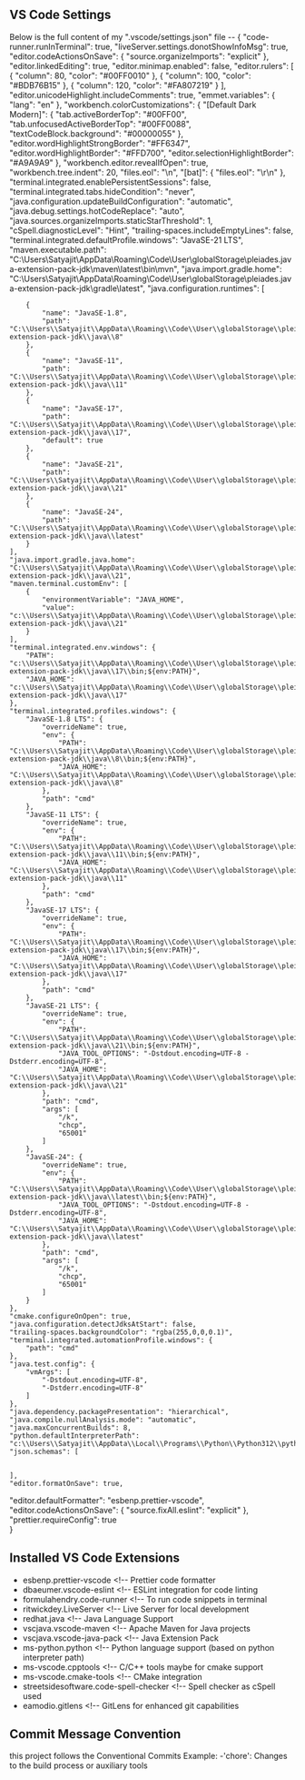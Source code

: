 ## VS Code Settings
Below is the full content of my ".vscode/settings.json" file --
{
    "code-runner.runInTerminal": true,
    "liveServer.settings.donotShowInfoMsg": true,
    "editor.codeActionsOnSave": {
        "source.organizeImports": "explicit"
    },
    "editor.linkedEditing": true,
    "editor.minimap.enabled": false,
    "editor.rulers": [
        {
            "column": 80,
            "color": "#00FF0010"
        },
        {
            "column": 100,
            "color": "#BDB76B15"
        },
        {
            "column": 120,
            "color": "#FA807219"
        }
    ],
    "editor.unicodeHighlight.includeComments": true,
    "emmet.variables": {
        "lang": "en"
    },
    "workbench.colorCustomizations": {
        "[Default Dark Modern]": {
            "tab.activeBorderTop": "#00FF00",
            "tab.unfocusedActiveBorderTop": "#00FF0088",
            "textCodeBlock.background": "#00000055"
        },
        "editor.wordHighlightStrongBorder": "#FF6347",
        "editor.wordHighlightBorder": "#FFD700",
        "editor.selectionHighlightBorder": "#A9A9A9"
    },
    "workbench.editor.revealIfOpen": true,
    "workbench.tree.indent": 20,
    "files.eol": "\n",
    "[bat]": {
        "files.eol": "\r\n"
    },
    "terminal.integrated.enablePersistentSessions": false,
    "terminal.integrated.tabs.hideCondition": "never",
    "java.configuration.updateBuildConfiguration": "automatic",
    "java.debug.settings.hotCodeReplace": "auto",
    "java.sources.organizeImports.staticStarThreshold": 1,
    "cSpell.diagnosticLevel": "Hint",
    "trailing-spaces.includeEmptyLines": false,
    "terminal.integrated.defaultProfile.windows": "JavaSE-21 LTS",
    "maven.executable.path": "C:\\Users\\Satyajit\\AppData\\Roaming\\Code\\User\\globalStorage\\pleiades.java-extension-pack-jdk\\maven\\latest\\bin\\mvn",
    "java.import.gradle.home": "C:\\Users\\Satyajit\\AppData\\Roaming\\Code\\User\\globalStorage\\pleiades.java-extension-pack-jdk\\gradle\\latest",
    "java.configuration.runtimes": [
    
        {
            "name": "JavaSE-1.8",
            "path": "C:\\Users\\Satyajit\\AppData\\Roaming\\Code\\User\\globalStorage\\pleiades.java-extension-pack-jdk\\java\\8"
        },
        {
            "name": "JavaSE-11",
            "path": "C:\\Users\\Satyajit\\AppData\\Roaming\\Code\\User\\globalStorage\\pleiades.java-extension-pack-jdk\\java\\11"
        },
        {
            "name": "JavaSE-17",
            "path": "C:\\Users\\Satyajit\\AppData\\Roaming\\Code\\User\\globalStorage\\pleiades.java-extension-pack-jdk\\java\\17",
            "default": true
        },
        {
            "name": "JavaSE-21",
            "path": "C:\\Users\\Satyajit\\AppData\\Roaming\\Code\\User\\globalStorage\\pleiades.java-extension-pack-jdk\\java\\21"
        },
        {
            "name": "JavaSE-24",
            "path": "C:\\Users\\Satyajit\\AppData\\Roaming\\Code\\User\\globalStorage\\pleiades.java-extension-pack-jdk\\java\\latest"
        }
    ],
    "java.import.gradle.java.home": "C:\\Users\\Satyajit\\AppData\\Roaming\\Code\\User\\globalStorage\\pleiades.java-extension-pack-jdk\\java\\21",
    "maven.terminal.customEnv": [
        {
            "environmentVariable": "JAVA_HOME",
            "value": "c:\\Users\\Satyajit\\AppData\\Roaming\\Code\\User\\globalStorage\\pleiades.java-extension-pack-jdk\\java\\21"
        }
    ],
    "terminal.integrated.env.windows": {
        "PATH": "c:\\Users\\Satyajit\\AppData\\Roaming\\Code\\User\\globalStorage\\pleiades.java-extension-pack-jdk\\java\\17\\bin;${env:PATH}",
        "JAVA_HOME": "c:\\Users\\Satyajit\\AppData\\Roaming\\Code\\User\\globalStorage\\pleiades.java-extension-pack-jdk\\java\\17"
    },
    "terminal.integrated.profiles.windows": {
        "JavaSE-1.8 LTS": {
            "overrideName": true,
            "env": {
                "PATH": "C:\\Users\\Satyajit\\AppData\\Roaming\\Code\\User\\globalStorage\\pleiades.java-extension-pack-jdk\\java\\8\\bin;${env:PATH}",
                "JAVA_HOME": "C:\\Users\\Satyajit\\AppData\\Roaming\\Code\\User\\globalStorage\\pleiades.java-extension-pack-jdk\\java\\8"
            },
            "path": "cmd"
        },
        "JavaSE-11 LTS": {
            "overrideName": true,
            "env": {
                "PATH": "C:\\Users\\Satyajit\\AppData\\Roaming\\Code\\User\\globalStorage\\pleiades.java-extension-pack-jdk\\java\\11\\bin;${env:PATH}",
                "JAVA_HOME": "C:\\Users\\Satyajit\\AppData\\Roaming\\Code\\User\\globalStorage\\pleiades.java-extension-pack-jdk\\java\\11"
            },
            "path": "cmd"
        },
        "JavaSE-17 LTS": {
            "overrideName": true,
            "env": {
                "PATH": "C:\\Users\\Satyajit\\AppData\\Roaming\\Code\\User\\globalStorage\\pleiades.java-extension-pack-jdk\\java\\17\\bin;${env:PATH}",
                "JAVA_HOME": "C:\\Users\\Satyajit\\AppData\\Roaming\\Code\\User\\globalStorage\\pleiades.java-extension-pack-jdk\\java\\17"
            },
            "path": "cmd"
        },
        "JavaSE-21 LTS": {
            "overrideName": true,
            "env": {
                "PATH": "C:\\Users\\Satyajit\\AppData\\Roaming\\Code\\User\\globalStorage\\pleiades.java-extension-pack-jdk\\java\\21\\bin;${env:PATH}",
                "JAVA_TOOL_OPTIONS": "-Dstdout.encoding=UTF-8 -Dstderr.encoding=UTF-8",
                "JAVA_HOME": "C:\\Users\\Satyajit\\AppData\\Roaming\\Code\\User\\globalStorage\\pleiades.java-extension-pack-jdk\\java\\21"
            },
            "path": "cmd",
            "args": [
                "/k",
                "chcp",
                "65001"
            ]
        },
        "JavaSE-24": {
            "overrideName": true,
            "env": {
                "PATH": "C:\\Users\\Satyajit\\AppData\\Roaming\\Code\\User\\globalStorage\\pleiades.java-extension-pack-jdk\\java\\latest\\bin;${env:PATH}",
                "JAVA_TOOL_OPTIONS": "-Dstdout.encoding=UTF-8 -Dstderr.encoding=UTF-8",
                "JAVA_HOME": "C:\\Users\\Satyajit\\AppData\\Roaming\\Code\\User\\globalStorage\\pleiades.java-extension-pack-jdk\\java\\latest"
            },
            "path": "cmd",
            "args": [
                "/k",
                "chcp",
                "65001"
            ]
        }
    },
    "cmake.configureOnOpen": true,
    "java.configuration.detectJdksAtStart": false,
    "trailing-spaces.backgroundColor": "rgba(255,0,0,0.1)",
    "terminal.integrated.automationProfile.windows": {
        "path": "cmd"
    },
    "java.test.config": {
        "vmArgs": [
            "-Dstdout.encoding=UTF-8",
            "-Dstderr.encoding=UTF-8"
        ]
    },
    "java.dependency.packagePresentation": "hierarchical",
    "java.compile.nullAnalysis.mode": "automatic",
    "java.maxConcurrentBuilds": 8,
    "python.defaultInterpreterPath": "c:\\Users\\Satyajit\\AppData\\Local\\Programs\\Python\\Python312\\python.exe",
    "json.schemas": [
    

    ],
    "editor.formatOnSave": true,
  "editor.defaultFormatter": "esbenp.prettier-vscode",
  "editor.codeActionsOnSave": { "source.fixAll.eslint": "explicit" },
  "prettier.requireConfig": true  
}

## Installed VS Code Extensions
- esbenp.prettier-vscode         <!-- Prettier code formatter 
- dbaeumer.vscode-eslint         <!-- ESLint integration for code linting 
- formulahendry.code-runner      <!-- To run code snippets in terminal 
- ritwickdey.LiveServer          <!-- Live Server for local development
- redhat.java                   <!-- Java Language Support 
- vscjava.vscode-maven           <!-- Apache Maven for Java projects 
- vscjava.vscode-java-pack       <!-- Java Extension Pack 
- ms-python.python               <!-- Python language support (based on python interpreter path) 
- ms-vscode.cpptools             <!-- C/C++ tools maybe for cmake support 
- ms-vscode.cmake-tools          <!-- CMake integration 
- streetsidesoftware.code-spell-checker <!-- Spell checker as cSpell used 
- eamodio.gitlens                <!-- GitLens for enhanced git capabilities 

## Commit Message Convention 
  this project follows the Conventional Commits
  Example:
  -'chore': Changes to the build process or auxiliary tools
  